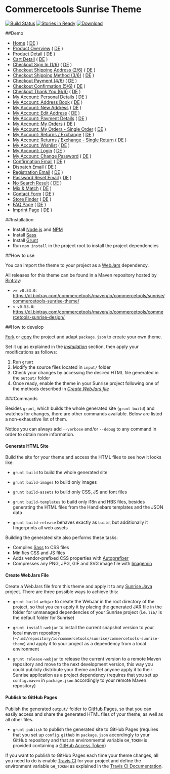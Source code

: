 # Commercetools Sunrise Theme

[![Build Status](https://travis-ci.org/commercetools/commercetools-sunrise-theme.png?branch=master)](https://travis-ci.org/commercetools/commercetools-sunrise-theme) [![Stories in Ready](https://badge.waffle.io/commercetools/commercetools-sunrise-theme.png?label=ready&title=Ready)](https://waffle.io/commercetools/commercetools-sunrise-theme) [ ![Download](https://api.bintray.com/packages/commercetools/maven/commercetools-sunrise-theme/images/download.svg) ](https://bintray.com/commercetools/maven/commercetools-sunrise-theme/_latestVersion)

##Demo
- [Home](http://commercetools.github.io/commercetools-sunrise-theme/site/en/home.html) ( [DE](http://commercetools.github.io/commercetools-sunrise-theme/site/de/home.html) )
- [Product Overview](http://commercetools.github.io/commercetools-sunrise-theme/site/en/pop.html) ( [DE](http://commercetools.github.io/commercetools-sunrise-theme/site/de/pop.html) )
- [Product Detail](http://commercetools.github.io/commercetools-sunrise-theme/site/en/pdp.html) ( [DE](http://commercetools.github.io/commercetools-sunrise-theme/site/de/pdp.html) )
- [Cart Detail](http://commercetools.github.io/commercetools-sunrise-theme/site/en/cart.html) ( [DE](http://commercetools.github.io/commercetools-sunrise-theme/site/de/cart.html) )
- [Checkout Sign In (1/6)](http://commercetools.github.io/commercetools-sunrise-theme/site/en/checkout-signin.html) ( [DE](http://commercetools.github.io/commercetools-sunrise-theme/site/de/checkout-signin.html) )
- [Checkout Shipping Address (2/6)](http://commercetools.github.io/commercetools-sunrise-theme/site/en/checkout-address.html) ( [DE](http://commercetools.github.io/commercetools-sunrise-theme/site/de/checkout-address.html) )
- [Checkout Shipping Method (3/6)](http://commercetools.github.io/commercetools-sunrise-theme/site/en/checkout-shipping.html) ( [DE](http://commercetools.github.io/commercetools-sunrise-theme/site/de/checkout-shipping.html) )
- [Checkout Payment (4/6)](http://commercetools.github.io/commercetools-sunrise-theme/site/en/checkout-payment.html) ( [DE](http://commercetools.github.io/commercetools-sunrise-theme/site/de/checkout-payment.html) )
- [Checkout Confirmation (5/6)](http://commercetools.github.io/commercetools-sunrise-theme/site/en/checkout-confirmation.html) ( [DE](http://commercetools.github.io/commercetools-sunrise-theme/site/de/checkout-confirmation.html) )
- [Checkout Thank You (6/6)](http://commercetools.github.io/commercetools-sunrise-theme/site/en/checkout-thankyou.html) ( [DE](http://commercetools.github.io/commercetools-sunrise-theme/site/de/checkout-thankyou.html) )
- [My Account: Personal Details](http://commercetools.github.io/commercetools-sunrise-theme/site/en/my-account-personal-details.html) ( [DE](http://commercetools.github.io/commercetools-sunrise-theme/site/de/my-account-personal-details.html) )
- [My Account: Address Book](http://commercetools.github.io/commercetools-sunrise-theme/site/en/my-account-address-book.html) ( [DE](http://commercetools.github.io/commercetools-sunrise-theme/site/de/my-account-address-book.html) )
- [My Account: New Address](http://commercetools.github.io/commercetools-sunrise-theme/site/en/my-account-new-address.html) ( [DE](http://commercetools.github.io/commercetools-sunrise-theme/site/de/my-account-new-address.html) )
- [My Account: Edit Address](http://commercetools.github.io/commercetools-sunrise-theme/site/en/my-account-edit-address.html) ( [DE](http://commercetools.github.io/commercetools-sunrise-theme/site/de/my-account-edit-address.html) )
- [My Account: Payment Details](http://commercetools.github.io/commercetools-sunrise-theme/site/en/my-account-payment-details.html) ( [DE](http://commercetools.github.io/commercetools-sunrise-theme/site/de/my-account-payment-details.html) )
- [My Account: My Orders](http://commercetools.github.io/commercetools-sunrise-theme/site/en/my-account-my-orders.html) ( [DE](http://commercetools.github.io/commercetools-sunrise-theme/site/de/my-account-my-orders.html) )
- [My Account: My Orders - Single Order](http://commercetools.github.io/commercetools-sunrise-theme/site/en/my-account-my-orders-order.html) ( [DE](http://commercetools.github.io/commercetools-sunrise-theme/site/de/my-account-my-orders-order.html) )
- [My Account: Returns / Exchange](http://commercetools.github.io/commercetools-sunrise-theme/site/en/my-account-returns-exchange.html) ( [DE](http://commercetools.github.io/commercetools-sunrise-theme/site/de/my-account-returns-exchange.html) )
- [My Account: Returns / Exchange - Single Return](http://commercetools.github.io/commercetools-sunrise-theme/site/en/my-account-returns-exchange-order.html) ( [DE](http://commercetools.github.io/commercetools-sunrise-theme/site/de/my-account-returns-exchange-order.html) )
- [My Account: Wishlist](http://commercetools.github.io/commercetools-sunrise-theme/site/en/my-account-wishlist.html) ( [DE](http://commercetools.github.io/commercetools-sunrise-theme/site/de/my-account-wishlist.html) )
- [My Account: Login](http://commercetools.github.io/commercetools-sunrise-theme/site/en/my-account-login.html) ( [DE](http://commercetools.github.io/commercetools-sunrise-theme/site/de/my-account-login.html) )
- [My Account: Change Password](http://commercetools.github.io/commercetools-sunrise-theme/site/en/my-account-change-password.html) ( [DE](http://commercetools.github.io/commercetools-sunrise-theme/site/de/my-account-change-password.html) )
- [Confirmation Email](http://commercetools.github.io/commercetools-sunrise-theme/site/en/confirmation-email.html) ( [DE](http://commercetools.github.io/commercetools-sunrise-theme/site/de/confirmation-email.html) )
- [Dispatch Email](http://commercetools.github.io/commercetools-sunrise-theme/site/en/dispatch-email.html) ( [DE](http://commercetools.github.io/commercetools-sunrise-theme/site/de/dispatch-email.html) )
- [Registration Email](http://commercetools.github.io/commercetools-sunrise-theme/site/en/registration-email.html) ( [DE](http://commercetools.github.io/commercetools-sunrise-theme/site/de/registration-email.html) )
- [Password Reset Email](http://commercetools.github.io/commercetools-sunrise-theme/site/en/password-reset-email.html) ( [DE](http://commercetools.github.io/commercetools-sunrise-theme/site/de/password-reset-email.html) )
- [No Search Result](http://commercetools.github.io/commercetools-sunrise-theme/site/en/no-search-result.html) ( [DE](http://commercetools.github.io/commercetools-sunrise-theme/site/de/no-search-result.html) )
- [Mix & Match](http://commercetools.github.io/commercetools-sunrise-theme/site/en/mix-match.html) ( [DE](http://commercetools.github.io/commercetools-sunrise-theme/site/de/mix-match.html) )
- [Contact Form](http://commercetools.github.io/commercetools-sunrise-theme/site/en/contact-form.html) ( [DE](http://commercetools.github.io/commercetools-sunrise-theme/site/de/contact-form.html) )
- [Store Finder](http://commercetools.github.io/commercetools-sunrise-theme/site/en/store-finder.html) ( [DE](http://commercetools.github.io/commercetools-sunrise-theme/site/de/store-finder.html) )
- [FAQ Page](http://commercetools.github.io/commercetools-sunrise-theme/site/en/faq.html) ( [DE](http://commercetools.github.io/commercetools-sunrise-theme/site/de/faq.html) )
- [Imprint Page](http://commercetools.github.io/commercetools-sunrise-theme/site/en/imprint.html) ( [DE](http://commercetools.github.io/commercetools-sunrise-theme/site/de/imprint.html) )

##Installation

- Install [Node.js](https://nodejs.org/) and [NPM](https://www.npmjs.com/)
- Install [Sass](http://sass-lang.com/install)
- Install [Grunt](http://gruntjs.com/getting-started)
- Run `npm install` in the project root to install the project dependencies

##How to use

You can import the theme to your project as a [WebJars](http://www.webjars.org/) dependency.

All releases for this theme can be found in a Maven repository hosted by [Bintray](https://bintray.com/):
- `>= v0.53.0`: https://dl.bintray.com/commercetools/maven/io/commercetools/sunrise/commercetools-sunrise-theme/
- `< v0.53.0`: https://dl.bintray.com/commercetools/maven/io/commercetools/commercetools-sunrise-design/

##How to develop

[Fork](https://help.github.com/articles/fork-a-repo/) or [copy](https://help.github.com/articles/duplicating-a-repository/) the project and adapt `package.json` to create your own theme.

Set it up as explained in the _[Installation](#installation)_ section, then apply your modifications as follows:

1. Run `grunt`
2. Modify the source files located in `input/` folder
3. Check your changes by accessing the desired HTML file generated in the `output/` folder
4. Once ready, enable the theme in your Sunrise project following one of the methods described in _[Create WebJars file](#create-webjars-file)_

###Commands

Besides `grunt`, which builds the whole generated site (`grunt build`) and watches for changes, there are other commands available. Below are listed a non-exhaustive list of them.

Notice you can always add `--verbose` and/or `--debug` to any command in order to obtain more information.

#### Generate HTML Site

Build the site for your theme and access the HTML files to see how it looks like.

- `grunt build` to build the whole generated site

- `grunt build-images` to build only images

- `grunt build-assets` to build only CSS, JS and font files

- `grunt build-templates` to build only i18n and HBS files, besides generating the HTML files from the Handlebars templates and the JSON data

- `grunt build-release` behaves exactly as `build`, but additionally it fingerprints all web assets

Building the generated site also performs these tasks:
- Compiles [Sass](http://sass-lang.com/) to CSS files
- Minifies CSS and JS files
- Adds vendor-prefixed CSS properties with [Autoprefixer](https://github.com/postcss/autoprefixer)
- Compresses any PNG, JPG, GIF and SVG image file with [Imagemin](https://github.com/imagemin/imagemin)

#### Create WebJars File

Create a WebJars file from this theme and apply it to any [Sunrise Java](https://github.com/sphereio/commercetools-sunrise-java) project. There are three possible ways to achieve this:

- `grunt build-webjar` to create the WebJar in the root directory of the project, so that you can apply it by placing the generated JAR file in the folder for unmanaged dependencies of your Sunrise project (i.e. `lib/` is the default folder for Sunrise)

- `grunt install-webjar` to install the current snapshot version to your local maven repository (`~/.m2/repository/io/commercetools/sunrise/commercetools-sunrise-theme`) and apply it to your project as a dependency from a local environment

- `grunt release-webjar` to release the current version to a remote Maven repository and move to the next development version, this way you could publicly distribute your theme and let anyone apply it to their Sunrise application as a project dependency (requires that you set up `config.maven` in `package.json` accordingly to your remote Maven repository)

#### Publish to GitHub Pages

Publish the generated `output/` folder to [GitHub Pages](https://pages.github.com/), so that you can easily access and share the generated HTML files of your theme, as well as all other files.

- `grunt publish` to publish the generated site to GitHub Pages (requires that you set up `config.github` in `package.json` accordingly to your GitHub repository and that an environmental variable `GH_TOKEN` is provided containing a [GitHub Access Token](https://help.github.com/articles/creating-an-access-token-for-command-line-use/))

If you want to publish to GitHub Pages each time your theme changes, all you need to do is enable [Travis CI](https://travis-ci.org/) for your project and define the environment variable `GH_TOKEN` as explained in the [Travis CI Documentation](https://docs.travis-ci.com/user/environment-variables).
